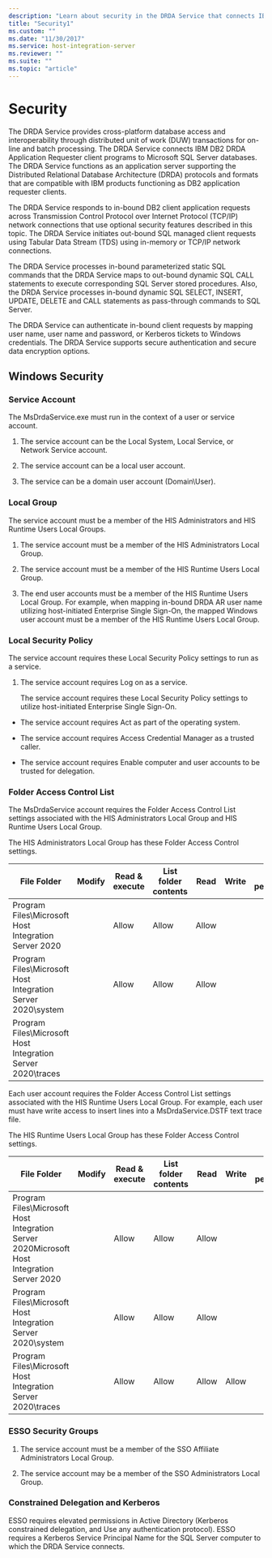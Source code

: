 ```yaml
---
description: "Learn about security in the DRDA Service that connects IBM DB2 DRDA Application Requester client programs to Microsoft SQL Server databases."
title: "Security1"
ms.custom: ""
ms.date: "11/30/2017"
ms.service: host-integration-server
ms.reviewer: ""
ms.suite: ""
ms.topic: "article"
---
```

# Security

The DRDA Service provides cross-platform database access and interoperability through distributed unit of work (DUW) transactions for on-line and batch processing. The DRDA Service connects IBM DB2 DRDA Application Requester client programs to Microsoft SQL Server databases. The DRDA Service functions as an application server supporting the Distributed Relational Database Architecture (DRDA) protocols and formats that are compatible with IBM products functioning as DB2 application requester clients.  
  
 The DRDA Service responds to in-bound DB2 client application requests across Transmission Control Protocol over Internet Protocol (TCP/IP) network connections that use optional security features described in this topic. The DRDA Service initiates out-bound SQL managed client requests using Tabular Data Stream (TDS) using in-memory or TCP/IP network connections.  
  
 The DRDA Service processes in-bound parameterized static SQL commands that the DRDA Service maps to out-bound dynamic SQL CALL statements to execute corresponding SQL Server stored procedures. Also, the DRDA Service processes in-bound dynamic SQL SELECT, INSERT, UPDATE, DELETE and CALL statements as pass-through commands to SQL Server.  
  
 The DRDA Service can authenticate in-bound client requests by mapping user name, user name and password, or Kerberos tickets to Windows credentials. The DRDA Service supports secure authentication and secure data encryption options.  
  
## Windows Security  
  
### Service Account  
 The MsDrdaService.exe must run in the context of a user or service account.  
  
1.  The service account can be the Local System, Local Service, or Network Service account.  
  
2.  The service account can be a local user account.  
  
3.  The service can be a domain user account (Domain\User).  
  
### Local Group  
 The service account must be a member of the HIS Administrators and HIS Runtime Users Local Groups.  
  
1.  The service account must be a member of the HIS Administrators Local Group.  
  
2.  The service account must be a member of the HIS Runtime Users Local Group.  
  
3.  The end user accounts must be a member of the HIS Runtime Users Local Group. For example, when mapping in-bound DRDA AR user name utilizing host-initiated Enterprise Single Sign-On, the mapped Windows user account must be a member of the HIS Runtime Users Local Group.  
  
### Local Security Policy  
 The service account requires these Local Security Policy settings to run as a service.  
  
1. The service account requires Log on as a service.  
  
   The service account requires these Local Security Policy settings to utilize host-initiated Enterprise Single Sign-On.  
  
-   The service account requires Act as part of the operating system.  
  
-   The service account requires Access Credential Manager as a trusted caller.  
  
-   The service account requires Enable computer and user accounts to be trusted for delegation.  
  
### Folder Access Control List  
 The MsDrdaService account requires the Folder Access Control List settings associated with the HIS Administrators Local Group and HIS Runtime Users Local Group.  
  
 The HIS Administrators Local Group has these Folder Access Control settings.  
  
|File Folder|Modify|Read & execute|List folder contents|Read|Write|Special permissions|  
|-----------------|------------|--------------------|--------------------------|----------|-----------|-------------------------|  
|Program Files\Microsoft Host Integration Server 2020||Allow|Allow|Allow|||  
|Program Files\Microsoft Host Integration Server 2020\system||Allow|Allow|Allow|||  
|Program Files\Microsoft Host Integration Server 2020\traces|||||||  
  
 Each user account requires the Folder Access Control List settings associated with the HIS Runtime Users Local Group. For example, each user must have write access to insert lines into a MsDrdaService.DSTF text trace file.  
  
 The HIS Runtime Users Local Group has these Folder Access Control settings.  
  
|File Folder|Modify|Read & execute|List folder contents|Read|Write|Special permissions|  
|-----------------|------------|--------------------|--------------------------|----------|-----------|-------------------------|  
|Program Files\Microsoft Host Integration Server 2020Microsoft Host Integration Server 2020||Allow|Allow|Allow|||  
|Program Files\Microsoft Host Integration Server 2020\system||Allow|Allow|Allow|||  
|Program Files\Microsoft Host Integration Server 2020\traces||Allow|Allow|Allow|Allow||  
  
### ESSO Security Groups  
  
1.  The service account must be a member of the SSO Affiliate Administrators Local Group.  
  
2.  The service account may be a member of the SSO Administrators Local Group.  
  
### Constrained Delegation and Kerberos  
 ESSO requires elevated permissions in Active Directory (Kerberos constrained delegation, and Use any authentication protocol). ESSO requires a Kerberos Service Principal Name for the SQL Server computer to which the DRDA Service connects.
